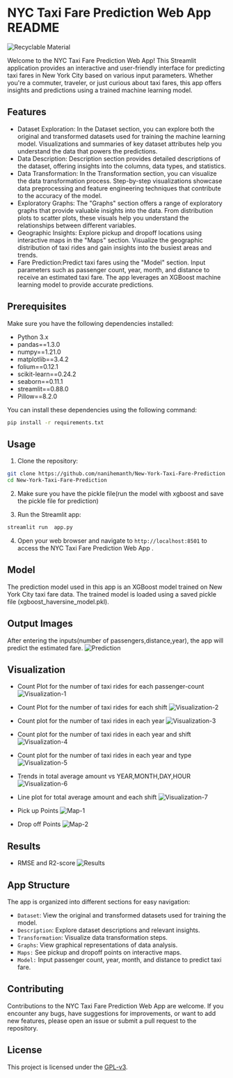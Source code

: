 # NYC Taxi Fare Prediction Web App README
![Recyclable Material](images/2.jpg)

Welcome to the NYC Taxi Fare Prediction Web App! This Streamlit application provides an interactive and user-friendly interface for predicting taxi fares in New York City based on various input parameters. Whether you're a commuter, traveler, or just curious about taxi fares, this app offers insights and predictions using a trained machine learning model.

## Features

- Dataset Exploration: In the Dataset section, you can explore both the original and transformed datasets used for training the machine learning model. Visualizations and summaries of key dataset attributes help you understand the data that powers the predictions.
- Data Description: Description section provides detailed descriptions of the dataset, offering insights into the columns, data types, and statistics.
- Data Transformation: In the Transformation section, you can visualize the data transformation process. Step-by-step visualizations showcase data preprocessing and feature engineering techniques that contribute to the accuracy of the model.
- Exploratory Graphs: The "Graphs" section offers a range of exploratory graphs that provide valuable insights into the data. From distribution plots to scatter plots, these visuals help you understand the relationships between different variables.
- Geographic Insights: Explore pickup and dropoff locations using interactive maps in the "Maps" section. Visualize the geographic distribution of taxi rides and gain insights into the busiest areas and trends.
- Fare Prediction:Predict taxi fares using the "Model" section. Input parameters such as passenger count, year, month, and distance to receive an estimated taxi fare. The app leverages an XGBoost machine learning model to provide accurate predictions.
## Prerequisites

Make sure you have the following dependencies installed:

- Python 3.x
- pandas==1.3.0
- numpy==1.21.0
- matplotlib==3.4.2
- folium==0.12.1
- scikit-learn==0.24.2
- seaborn==0.11.1
- streamlit==0.88.0
- Pillow==8.2.0

You can install these dependencies using the following command:

```bash
pip install -r requirements.txt
```

## Usage

1. Clone the repository:

```bash
git clone https://github.com/nanihemanth/New-York-Taxi-Fare-Prediction
cd New-York-Taxi-Fare-Prediction
```

2. Make sure you have the pickle file(run the model with xgboost and save the pickle file for prediction)

3. Run the Streamlit app:

```bash
streamlit run  app.py
```

4. Open your web browser and navigate to `http://localhost:8501` to access the NYC Taxi Fare Prediction Web App .

## Model

The prediction model used in this app is an XGBoost model trained on New York City taxi fare data. The trained model is loaded using a saved pickle file (xgboost_haversine_model.pkl).


## Output Images

After entering the inputs(number of passengers,distance,year), the app will predict the estimated fare.
	![Prediction](images/3.png)


## Visualization

- Count Plot for the number of taxi rides for each passenger-count
    ![Visualization-1](images/g1.png)

- Count Plot for the number of taxi rides for each shift
    ![Visualization-2](images/g2.png)

- Count plot for the number of taxi rides in each year
	![Visualization-3](images/g3.png)

- Count plot for the number of taxi rides in each year and shift
    ![Visualization-4](images/g4.png)

- Count plot for the number of taxi rides in each year and type
    ![Visualization-5](images/g5.png)

- Trends in total average amount vs YEAR,MONTH,DAY,HOUR
	![Visualization-6](images/g6.png)

- Line plot for total average amount and each shift
	![Visualization-7](images/g7.png)

- Pick up Points
	![Map-1](images/map1.png)

- Drop off  Points
	![Map-2](images/map2.png)

## Results

- RMSE and R2-score
	![Results](images/results.png)


## App Structure

The app is organized into different sections for easy navigation:

- `Dataset`: View the original and transformed datasets used for training the model.
- `Description`: Explore dataset descriptions and relevant insights.
- `Transformation`: Visualize data transformation steps.
- `Graphs`:  View graphical representations of data analysis.
- `Maps:` See pickup and dropoff points on interactive maps.
- `Model:` Input passenger count, year, month, and distance to predict taxi fare.



## Contributing

Contributions to the NYC Taxi Fare Prediction Web App are welcome. If you encounter any bugs, have suggestions for improvements, or want to add new features, please open an issue or submit a pull request to the repository.

## License

This project is licensed under the [GPL-v3](LICENSE).

